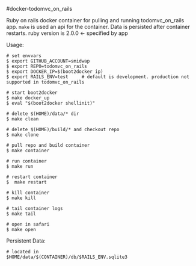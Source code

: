 #docker-todomvc_on_rails

Ruby on rails docker container for pulling and running todomvc_on_rails app. `make` is used an api for the container. Data is persisted after container restarts. ruby version is 2.0.0 <- specified by app

Usage:

	# set envvars
	$ export GITHUB_ACCOUNT=smidwap
	$ export REPO=todomvc_on_rails
	$ export DOCKER_IP=$(boot2docker ip)
	$ export RAILS_ENV=test		# default is development. production not supported in todomvc_on_rails
	
	# start boot2docker
	$ make docker_up
	$ eval "$(boot2docker shellinit)"

	# delete $(HOME)/data/* dir
	$ make clean
	
	# delete $(HOME)/build/* and checkout repo
	$ make clone
	
	# pull repo and build container
	$ make container
	
	# run container
	$ make run

	# restart container
	$  make restart
	
	# kill container
	$ make kill
	
	# tail container logs
	$ make tail
	
	# open in safari
	$ make open

Persistent Data:

	# located in 
	$HOME/data/$(CONTAINER)/db/$RAILS_ENV.sqlite3